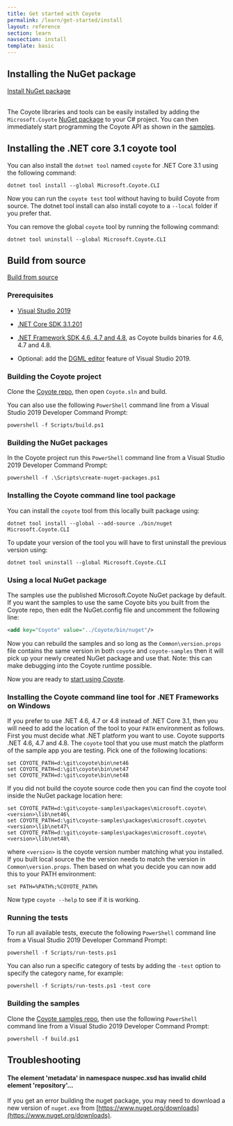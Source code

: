 ```yaml
---
title: Get started with Coyote
permalink: /learn/get-started/install
layout: reference
section: learn
navsection: install
template: basic
---
```


## Installing the NuGet package

<div>
<a href="https://www.nuget.org/packages/Microsoft.Coyote/" class="btn btn-primary mt-20 mr-30" target="_blank">Install NuGet package</a>
<br/>
<br/>
</div>

The Coyote libraries and tools can be easily installed by adding the `Microsoft.Coyote` [NuGet
package](https://www.nuget.org/packages/Microsoft.Coyote/) to your C# project. You can then
immediately start programming the Coyote API as shown in the
[samples](http://github.com/microsoft/coyote-samples).

## Installing the .NET core 3.1 coyote tool

You can also install the `dotnet tool` named `coyote` for .NET Core 3.1 using the following command:

```
dotnet tool install --global Microsoft.Coyote.CLI
```

Now you can run the `coyote test` tool without having to build Coyote from source.  The dotnet tool install can also install coyote to a `--local` folder if you prefer that.

You can remove the global `coyote` tool by running the following command:

```
dotnet tool uninstall --global Microsoft.Coyote.CLI
```

## Build from source

<a href="http://github.com/microsoft/coyote" class="btn btn-primary mt-20" target="_blank">Build from source</a>

### Prerequisites

- [Visual Studio 2019](https://docs.microsoft.com/en-us/visualstudio/install/install-visual-studio)
- [.NET Core SDK 3.1.201](https://dotnet.microsoft.com/download/dotnet-core)
- [.NET Framework SDK 4.6, 4.7 and 4.8](https://dotnet.microsoft.com/download/dotnet-framework), as Coyote builds binaries for 4.6, 4.7 and 4.8.

- Optional: add the [DGML editor](../tools/dgml) feature of Visual Studio 2019.

### Building the Coyote project

Clone the [Coyote repo](http://github.com/microsoft/coyote), then open `Coyote.sln` and build.

You can also use the following `PowerShell` command line from a Visual Studio 2019 Developer Command
Prompt:

```
powershell -f Scripts/build.ps1
```

### Building the NuGet packages

In the Coyote project run this `PowerShell` command line from a Visual Studio 2019 Developer
Command Prompt:

```
powershell -f .\Scripts\create-nuget-packages.ps1
```

### Installing the Coyote command line tool package

You can install the `coyote` tool from this locally built package using:

```
dotnet tool install --global --add-source ./bin/nuget Microsoft.Coyote.CLI
```

To update your version of the tool you will have to first uninstall the previous version using:

```
dotnet tool uninstall --global Microsoft.Coyote.CLI
```

### Using a local NuGet package

The samples use the published Microsoft.Coyote NuGet package by default. If you want the samples to
use the same Coyote bits you built from the Coyote repo, then edit the NuGet.config file and
uncomment the following line:
```xml
<add key="Coyote" value="../Coyote/bin/nuget"/>
```

Now you can rebuild the samples and so long as the `Common\version.props` file contains the same
version in both `coyote` and `coyote-samples` then it will pick up your newly created NuGet package
and use that. Note: this can make debugging into the Coyote runtime possible.

Now you are ready to [start using Coyote](/coyote/learn/get-started/using-coyote).

### Installing the Coyote command line tool for .NET Frameworks on Windows

If you prefer to use .NET 4.6, 4.7 or 4.8 instead of .NET Core 3.1, then you will need to add the
location of the tool to your `PATH` environment as follows.  First you must decide what .NET
platform you want to use.  Coyote supports .NET 4.6, 4.7 and 4.8.  The `coyote` tool that
you use must match the platform of the sample app you are testing.  Pick one of the following
locations:

```
set COYOTE_PATH=d:\git\coyote\bin\net46
set COYOTE_PATH=d:\git\coyote\bin\net47
set COYOTE_PATH=d:\git\coyote\bin\net48
```

If you did not build the coyote source code then you can find the coyote tool inside the NuGet
package location here:

```
set COYOTE_PATH=d:\git\coyote-samples\packages\microsoft.coyote\<version>\lib\net46\
set COYOTE_PATH=d:\git\coyote-samples\packages\microsoft.coyote\<version>\lib\net47\
set COYOTE_PATH=d:\git\coyote-samples\packages\microsoft.coyote\<version>\lib\net48\
```

where `<version>` is the coyote version number matching what you installed.
If you built local source the the version needs to match the version in `Common\version.props`.
Then based on what you decide you can now add this to your PATH environment:

```
set PATH=%PATH%;%COYOTE_PATH%
```

Now type `coyote --help` to see if it is working.

### Running the tests

To run all available tests, execute the following `PowerShell` command line from a Visual Studio
2019 Developer Command Prompt:

```
powershell -f Scripts/run-tests.ps1
```

You can also run a specific category of tests by adding the `-test` option to specify the category
name, for example:

```
powershell -f Scripts/run-tests.ps1 -test core
```

### Building the samples

Clone the [Coyote samples repo](http://github.com/microsoft/coyote-samples), then use the following
`PowerShell` command line from a Visual Studio 2019 Developer Command Prompt:

```
powershell -f build.ps1
```

## Troubleshooting

#### The element 'metadata' in namespace nuspec.xsd has invalid child element 'repository'...

If you get an error building the nuget package, you may need to download
a new version of `nuget.exe` from [https://www.nuget.org/downloads](https://www.nuget.org/downloads).
